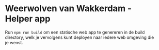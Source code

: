 # Weerwolven van Wakkerdam - Helper app
Run `npm run build` om een statische web app te genereren in de build directory, welk je vervolgens kunt deployen naar iedere web omgeving die je wenst.